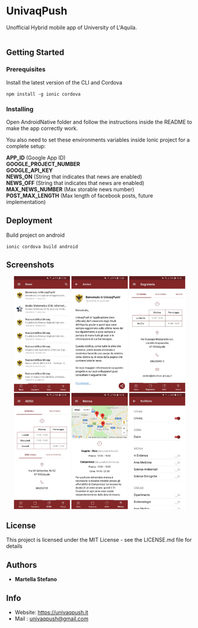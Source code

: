 # UnivaqPush
Unofficial Hybrid mobile app of University of L'Aquila.<br /><br />

## Getting Started
### Prerequisites
Install the latest version of the CLI and Cordova

```
npm install -g ionic cordova
```
### Installing
Open AndroidNative folder and follow the instructions inside the README to
make the app correctly work.

You also need to set these environments variables inside Ionic project for a 
complete setup:

<b>APP_ID</b> (Google App ID)<br />
<b>GOOGLE_PROJECT_NUMBER</b><br />
<b>GOOGLE_API_KEY</b><br />
<b>NEWS_ON</b> (String that indicates that news are enabled)<br />
<b>NEWS_OFF</b> (String that indicates that news are enabled)<br />
<b>MAX_NEWS_NUMBER</b> (Max storable news number)<br />
<b>POST_MAX_LENGTH</b> (Max length of facebook posts, future implementation)<br />

## Deployment
Build project on android

```
ionic cordova build android
```

## Screenshots

<p align="center">
  <img width=30% src="screenshots/notizie.jpg"> 
  <img width=30% src="screenshots/dettaglio-notizia.jpg">
  <img width=30% src="screenshots/segreteria.jpg">
  <img width=30% src="screenshots/adsu.jpg">
  <img width=30% src="screenshots/mensa.jpg">
  <img width=30% src="screenshots/dipartimenti.jpg">
</p>

## License
This project is licensed under the MIT License - see the LICENSE.md file for details

## Authors

* **Martella Stefano**

## Info


* Website: https://univaqpush.it
* Mail : univaqpush@gmail.com
